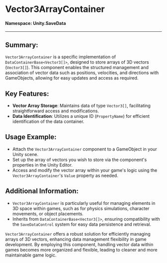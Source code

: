 ﻿# Vector3ArrayContainer

#### **Namespace**: Unity.SaveData
---

## Summary:
`Vector3ArrayContainer` is a specific implementation of `DataContainerBase<Vector3[]>`, designed to store arrays of 3D vectors (`Vector3[]`). This component enables the structured management and association of vector data such as positions, velocities, and directions with GameObjects, allowing for easy updates and access as required.

## Key Features:
- **Vector Array Storage**: Maintains data of type `Vector3[]`, facilitating straightforward access and modifications.
- **Data Identification**: Utilizes a unique ID (`PropertyName`) for efficient identification of the data container.

## Usage Example:
- Attach the `Vector3ArrayContainer` component to a GameObject in your Unity scene.
- Set up the array of vectors you wish to store via the component's properties in the Unity Editor.
- Access and modify the vector array within your game's logic using the `Vector3ArrayContainer`'s `Value` property as needed.

## Additional Information:
- `Vector3ArrayContainer` is particularly useful for managing elements in 3D space within games, such as for physics simulations, character movements, or object placements.
- Inherits from `DataContainerBase<Vector3[]>`, ensuring compatibility with the `SaveDataControl` system for easy data persistence and retrieval.

`Vector3ArrayContainer` offers a robust solution for efficiently managing arrays of 3D vectors, enhancing data management flexibility in game development. By employing this component, handling vector data within games becomes more organized and flexible, leading to cleaner and more maintainable game logic.